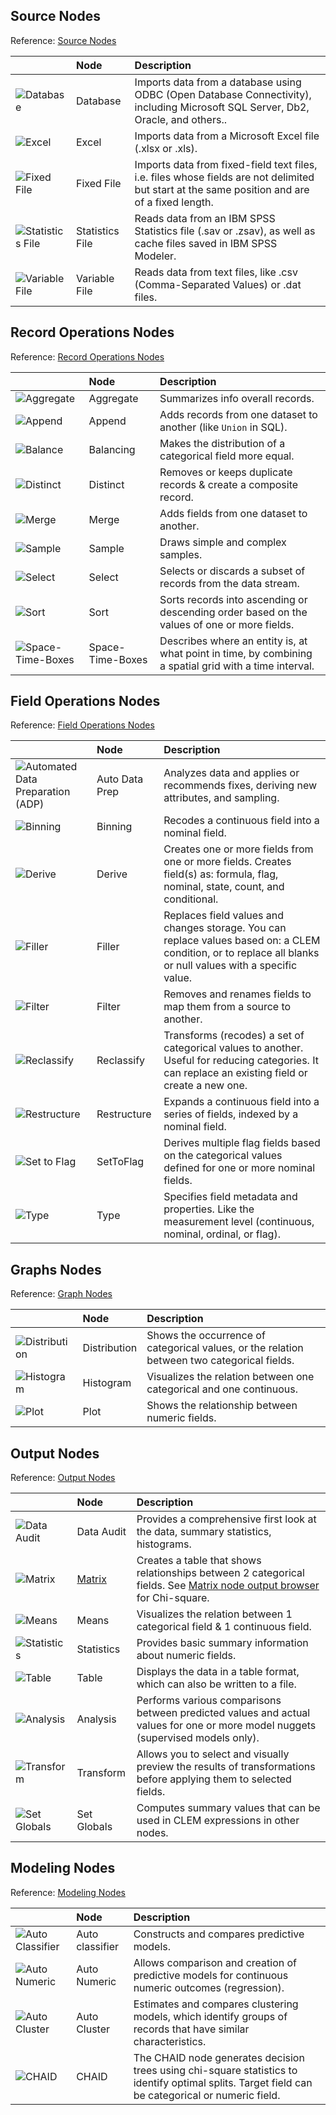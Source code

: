 ## Source Nodes
Reference: [Source Nodes](https://www.ibm.com/docs/en/spss-modeler/18.4.0?topic=nodes-overview)

|    | Node | Description |
| --- | :--- | :---------- |
| ![Database](https://www.ibm.com/docs/en/SS3RA7_18.3.0/modeler_mainhelp_client_ddita/clementine/images/databasenodeicon.jpg)  | Database | Imports data from a database using ODBC (Open Database Connectivity), including Microsoft SQL Server, Db2, Oracle, and others.. |
| ![Excel](https://www.ibm.com/docs/en/SS3RA7_18.3.0/modeler_mainhelp_client_ddita/clementine/images/excelimportnodeicon.jpg) | Excel | Imports data from a Microsoft Excel file (.xlsx or .xls). |
| ![Fixed File](https://www.ibm.com/docs/en/SS3RA7_18.4.0/modeler_mainhelp_client_ddita/clementine/images/fixedfilenodeicon.jpg) | Fixed File | Imports data from fixed-field text files, i.e. files whose fields are not delimited but start at the same position and are of a fixed length. |
| ![Statistics File](https://www.ibm.com/docs/en/SS3RA7_18.3.0/modeler_mainhelp_client_ddita/clementine/images/spssfilenodeicon.jpg) | Statistics File | Reads data from an IBM SPSS Statistics file (.sav or .zsav), as well as cache files saved in IBM SPSS Modeler. |
| ![Variable File](https://www.ibm.com/docs/en/SS3RA7_18.4.0/modeler_mainhelp_client_ddita/clementine/images/varfile_node_icon.jpg) | Variable File | Reads data from text files, like .csv (Comma-Separated Values) or .dat files. |


## Record Operations Nodes
Reference: [Record Operations Nodes](https://www.ibm.com/docs/en/spss-modeler/18.4.0?topic=nodes-overview-record-operations)

|    | Node | Description |
| --- | :--- | :---------- |
| ![Aggregate](https://www.ibm.com/docs/en/SS3RA7_18.3.0/modeler_mainhelp_client_ddita/clementine/images/aggregatenodeicon.jpg) | Aggregate | Summarizes info overall records. |
| ![Append](https://www.ibm.com/docs/en/SS3RA7_18.3.0/modeler_mainhelp_client_ddita/clementine/images/appendnodeicon.jpg) | Append | Adds records from one dataset to another (like `Union` in SQL). |
| ![Balance](https://www.ibm.com/docs/en/SS3RA7_18.4.0/modeler_mainhelp_client_ddita/clementine/images/balancenodeicon.jpg) | Balancing | Makes the distribution of a categorical field more equal. |
| ![Distinct](https://www.ibm.com/docs/en/SS3RA7_18.4.0/modeler_mainhelp_client_ddita/clementine/images/distinctnodeicon.jpg) | Distinct | Removes or keeps duplicate records & create a composite record. |
| ![Merge](https://www.ibm.com/docs/en/SS3RA7_18.4.0/modeler_mainhelp_client_ddita/clementine/images/mergenodeicon.jpg) | Merge | Adds fields from one dataset to another. |
| ![Sample](https://www.ibm.com/docs/en/SS3RA7_18.4.0/modeler_mainhelp_client_ddita/clementine/images/samplenodeicon.jpg) | Sample | Draws simple and complex samples. |
| ![Select](https://www.ibm.com/docs/en/SS3RA7_18.4.0/modeler_mainhelp_client_ddita/clementine/images/select_node_icon.jpg) | Select | Selects or discards a subset of records from the data stream. |
| ![Sort](https://www.ibm.com/docs/en/SS3RA7_18.4.0/modeler_mainhelp_client_ddita/clementine/images/sortnodeicon.jpg) | Sort | Sorts records into ascending or descending order based on the values of one or more fields. |
| ![Space-Time-Boxes](https://www.ibm.com/docs/en/SS3RA7_18.4.0/modeler_mainhelp_client_ddita/clementine/images/spacetimenodeicon.jpg) | Space-Time-Boxes | Describes where an entity is, at what point in time, by combining a spatial grid with a time interval. |

## Field Operations Nodes
Reference: [Field Operations Nodes](https://www.ibm.com/docs/en/spss-modeler/18.4.0?topic=nodes-field-operations-overview)

|    | Node | Description |
| --- | :--- | :---------- |
| ![Automated Data Preparation (ADP)](https://www.ibm.com/docs/en/SS3RA7_18.3.0/modeler_mainhelp_client_ddita/clementine/images/adp_node_icon.jpg) | Auto Data Prep | Analyzes data and applies or recommends fixes, deriving new attributes, and sampling. |
| ![Binning](https://www.ibm.com/docs/en/SS3RA7_18.3.0/modeler_mainhelp_client_ddita/clementine/images/binningnodeicon.jpg) | Binning | Recodes a continuous field into a nominal field. |
| ![Derive](https://www.ibm.com/docs/en/SS3RA7_18.4.0/modeler_mainhelp_client_ddita/clementine/images/derive_node_icon.jpg) | Derive | Creates one or more fields from one or more fields. Creates field(s) as: formula, flag, nominal, state, count, and conditional. |
| ![Filler](https://www.ibm.com/docs/en/SS3RA7_18.3.0/modeler_mainhelp_client_ddita/clementine/images/fillernodeicon.jpg) | Filler | Replaces field values and changes storage. You can replace values based on: a CLEM condition, or to replace all blanks or null values with a specific value. |
| ![Filter](https://www.ibm.com/docs/en/SS3RA7_18.3.0/modeler_mainhelp_client_ddita/clementine/images/filternodeicon.jpg) | Filter | Removes and renames fields to map them from a source to another. |
| ![Reclassify](https://www.ibm.com/docs/en/SS3RA7_18.4.0/modeler_mainhelp_client_ddita/clementine/images/reclassifynodeicon.jpg) | Reclassify | Transforms (recodes) a set of categorical values to another. Useful for reducing categories. It can replace an existing field or create a new one. |
| ![Restructure](https://www.ibm.com/docs/en/SS3RA7_18.4.0/modeler_mainhelp_client_ddita/clementine/images/restructurenodeicon.jpg) | Restructure | Expands a continuous field into a series of fields, indexed by a nominal field. |
| ![Set to Flag](https://www.ibm.com/docs/en/SS3RA7_18.3.0/modeler_mainhelp_client_ddita/clementine/images/settoflagnodeicon.jpg) | SetToFlag | Derives multiple flag fields based on the categorical values defined for one or more nominal fields. |
| ![Type](https://www.ibm.com/docs/en/SS3RA7_18.4.0/modeler_mainhelp_client_ddita/clementine/images/typenodeicon.jpg) | Type | Specifies field metadata and properties. Like the measurement level (continuous, nominal, ordinal, or flag). |

## Graphs Nodes
Reference: [Graph Nodes](https://www.ibm.com/docs/en/spss-modeler/18.4.0?topic=nodes-common-graph-features)

|    | Node | Description |
| --- | :--- | :---------- |
| ![Distribution](https://www.ibm.com/docs/en/SS3RA7_18.3.0/modeler_mainhelp_client_ddita/clementine/images/distributionnodeicon.jpg) | Distribution | Shows the occurrence of categorical values, or the relation between two categorical fields. |
| ![Histogram](https://www.ibm.com/docs/en/SS3RA7_18.3.0/modeler_mainhelp_client_ddita/clementine/images/histogramnodeicon.jpg) | Histogram | Visualizes the relation between one categorical and one continuous. |
| ![Plot](https://www.ibm.com/docs/en/SS3RA7_18.3.0/modeler_mainhelp_client_ddita/clementine/images/plotnodeicon.jpg) | Plot | Shows the relationship between numeric fields. |

## Output Nodes
Reference: [Output Nodes](https://www.ibm.com/docs/en/spss-modeler/18.4.0?topic=nodes-overview-output)

|    | Node | Description |
| --- | :--- | :---------- |
| ![Data Audit](https://www.ibm.com/docs/en/SS3RA7_18.4.0/modeler_mainhelp_client_ddita/clementine/images/dataauditnodeicon.jpg) | Data Audit | Provides a comprehensive first look at the data, summary statistics, histograms. |
| ![Matrix](https://www.ibm.com/docs/en/SS3RA7_18.4.0/modeler_mainhelp_client_ddita/clementine/images/matrixnodeicon.jpg) | [Matrix](https://www.ibm.com/docs/en/spss-modeler/18.4.0?topic=nodes-matrix-node) |  Creates a table that shows relationships between 2 categorical fields. See [Matrix node output browser](https://www.ibm.com/docs/en/spss-modeler/18.4.0?topic=node-matrix-output-browser) for Chi-square. |
| ![Means](https://www.ibm.com/docs/en/SS3RA7_18.4.0/modeler_mainhelp_client_ddita/clementine/images/meansnodeicon.jpg) | Means | Visualizes the relation between 1 categorical field & 1 continuous field. |
| ![Statistics](https://www.ibm.com/docs/en/SS3RA7_18.4.0/modeler_mainhelp_client_ddita/clementine/images/statisticsnodeicon.jpg) | Statistics | Provides basic summary information about numeric fields. |
| ![Table](https://www.ibm.com/docs/en/SS3RA7_18.4.0/modeler_mainhelp_client_ddita/clementine/images/table_node_icon.jpg) | Table | Displays the data in a table format, which can also be written to a file. |
| ![Analysis](https://www.ibm.com/docs/en/SS3RA7_18.4.0/modeler_mainhelp_client_ddita/clementine/images/analysisnodeicon.jpg) | Analysis | Performs various comparisons between predicted values and actual values for one or more model nuggets (supervised models only). |
| ![Transform](https://www.ibm.com/docs/en/SS3RA7_18.4.0/modeler_mainhelp_client_ddita/clementine/images/transformnodeicon.jpg) | Transform | Allows you to select and visually preview the results of transformations before applying them to selected fields. |
| ![Set Globals](https://www.ibm.com/docs/en/SS3RA7_18.4.0/modeler_mainhelp_client_ddita/clementine/images/setglobalsnodeicon.jpg) | Set Globals | Computes summary values that can be used in CLEM expressions in other nodes. |


## Modeling Nodes
Reference: [Modeling Nodes](https://www.ibm.com/docs/en/spss-modeler/18.4.0?topic=overview-modeling-nodes)

|    | Node | Description |
| --- | :--- | :---------- |
| ![Auto Classifier](https://www.ibm.com/docs/en/SS3RA7_18.3.0/modeler_mainhelp_client_ddita/clementine/images/binaryclassifiernodeicon.jpg) | Auto classifier | Constructs and compares predictive models. |
| ![Auto Numeric](https://www.ibm.com/docs/en/SS3RA7_18.3.0/modeler_mainhelp_client_ddita/clementine/images/rangepredictornodeicon.jpg) | Auto Numeric |Allows comparison and creation of predictive models for continuous numeric outcomes (regression). |
| ![Auto Cluster](https://www.ibm.com/docs/en/SS3RA7_18.3.0/modeler_mainhelp_client_ddita/clementine/images/autoclusternodeicon.jpg) | Auto Cluster | Estimates and compares clustering models, which identify groups of records that have similar characteristics. |
| ![CHAID](https://www.ibm.com/docs/en/SS3RA7_18.3.0/modeler_mainhelp_client_ddita/clementine/images/chaidnodeicon.jpg) | CHAID | The CHAID node generates decision trees using chi-square statistics to identify optimal splits. Target field can be categorical or numeric field. |
